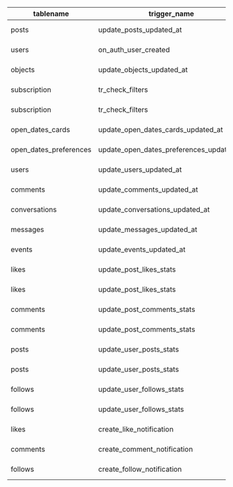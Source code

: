 | tablename              | trigger_name                             | action_timing | event_manipulation | action_statement                                       |
| ---------------------- | ---------------------------------------- | ------------- | ------------------ | ------------------------------------------------------ |
| posts                  | update_posts_updated_at                  | BEFORE        | UPDATE             | EXECUTE FUNCTION update_updated_at_column()            |
| users                  | on_auth_user_created                     | AFTER         | INSERT             | EXECUTE FUNCTION handle_new_user()                     |
| objects                | update_objects_updated_at                | BEFORE        | UPDATE             | EXECUTE FUNCTION storage.update_updated_at_column()    |
| subscription           | tr_check_filters                         | BEFORE        | INSERT             | EXECUTE FUNCTION realtime.subscription_check_filters() |
| subscription           | tr_check_filters                         | BEFORE        | UPDATE             | EXECUTE FUNCTION realtime.subscription_check_filters() |
| open_dates_cards       | update_open_dates_cards_updated_at       | BEFORE        | UPDATE             | EXECUTE FUNCTION update_open_dates_updated_at()        |
| open_dates_preferences | update_open_dates_preferences_updated_at | BEFORE        | UPDATE             | EXECUTE FUNCTION update_open_dates_updated_at()        |
| users                  | update_users_updated_at                  | BEFORE        | UPDATE             | EXECUTE FUNCTION update_updated_at_column()            |
| comments               | update_comments_updated_at               | BEFORE        | UPDATE             | EXECUTE FUNCTION update_updated_at_column()            |
| conversations          | update_conversations_updated_at          | BEFORE        | UPDATE             | EXECUTE FUNCTION update_updated_at_column()            |
| messages               | update_messages_updated_at               | BEFORE        | UPDATE             | EXECUTE FUNCTION update_updated_at_column()            |
| events                 | update_events_updated_at                 | BEFORE        | UPDATE             | EXECUTE FUNCTION update_updated_at_column()            |
| likes                  | update_post_likes_stats                  | AFTER         | INSERT             | EXECUTE FUNCTION update_post_stats()                   |
| likes                  | update_post_likes_stats                  | AFTER         | DELETE             | EXECUTE FUNCTION update_post_stats()                   |
| comments               | update_post_comments_stats               | AFTER         | INSERT             | EXECUTE FUNCTION update_comment_stats()                |
| comments               | update_post_comments_stats               | AFTER         | DELETE             | EXECUTE FUNCTION update_comment_stats()                |
| posts                  | update_user_posts_stats                  | AFTER         | INSERT             | EXECUTE FUNCTION update_user_stats()                   |
| posts                  | update_user_posts_stats                  | AFTER         | DELETE             | EXECUTE FUNCTION update_user_stats()                   |
| follows                | update_user_follows_stats                | AFTER         | INSERT             | EXECUTE FUNCTION update_user_stats()                   |
| follows                | update_user_follows_stats                | AFTER         | DELETE             | EXECUTE FUNCTION update_user_stats()                   |
| likes                  | create_like_notification                 | AFTER         | INSERT             | EXECUTE FUNCTION create_notification()                 |
| comments               | create_comment_notification              | AFTER         | INSERT             | EXECUTE FUNCTION create_notification()                 |
| follows                | create_follow_notification               | AFTER         | INSERT             | EXECUTE FUNCTION create_notification()                 |